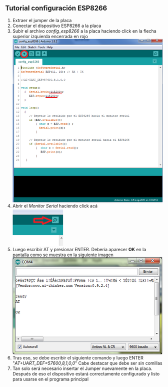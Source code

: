 ## Tutorial configuración ESP8266

1. Extraer el jumper de la placa
1. Conectar el dispositivo ESP8266 a la placa
1. Subir el archivo *config_esp8266* a la placa haciendo click en la flecha superior izquierda encerrada en rojo
![imagen1](img/img1.png)
1. Abrir el *Monitor Serial* haciendo click acá <br />
![imagen2](img/img2.png)
1. Luego escribir AT y presionar ENTER. Debería aparecer **OK** en la pantalla como se muestra en la siguiente imagen<br />
![imagen3](img/img3.png)
1. Tras eso, se debe escribir el siguiente comando y luego ENTER "_AT+UART_DEF=57600,8,1,0,0_" Cabe destacar que debe ser sin comillas
1. Tan solo será necesario insertar el Jumper nuevamente en la placa. Después de eso el dispositivo estará correctamente configurado y listo para usarse en el programa principal